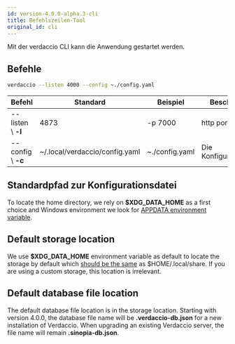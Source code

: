 ```yaml
---
id: version-4.0.0-alpha.3-cli
title: Befehlszeilen-Tool
original_id: cli
---
```


Mit der verdaccio CLI kann die Anwendung gestartet werden.

## Befehle

```bash
verdaccio --listen 4000 --config ~./config.yaml
```

| Befehl             | Standard                       | Beispiel       | Beschreibung            |
| ------------------ | ------------------------------ | -------------- | ----------------------- |
| --listen \ **-l** | 4873                           | -p 7000        | http port               |
| --config \ **-c** | ~/.local/verdaccio/config.yaml | ~./config.yaml | Die Konfigurationsdatei |

## Standardpfad zur Konfigurationsdatei

To locate the home directory, we rely on **$XDG_DATA_HOME** as a first choice and Windows environment we look for [APPDATA environment variable](https://www.howtogeek.com/318177/what-is-the-appdata-folder-in-windows/).

## Default storage location

We use **$XDG_DATA_HOME** environment variable as default to locate the storage by default which [should be the same](https://askubuntu.com/questions/538526/is-home-local-share-the-default-value-for-xdg-data-home-in-ubuntu-14-04) as $HOME/.local/share. If you are using a custom storage, this location is irrelevant.

## Default database file location

The default database file location is in the storage location. Starting with version 4.0.0, the database file name will be **.verdaccio-db.json** for a new installation of Verdaccio. When upgrading an existing Verdaccio server, the file name will remain **.sinopia-db.json**.